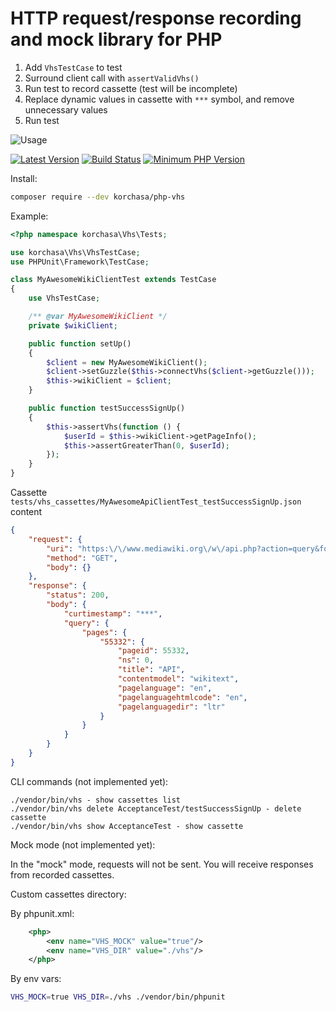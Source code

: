 # HTTP request/response recording and mock library for PHP

1. Add ```VhsTestCase``` to test
1. Surround client call with ```assertValidVhs()```
1. Run test to record cassette (test will be incomplete)
1. Replace dynamic values in cassette with ```***``` symbol, and remove unnecessary values 
1. Run test  

![Usage](http://i.imgur.com/XqnAxyp.gif)

[![Latest Version](https://img.shields.io/packagist/v/korchasa/blueprint.svg?style=flat-square)](https://packagist.org/packages/korchasa/blueprint)
[![Build Status](https://travis-ci.org/korchasa/blueprint.svg?style=flat-square)](https://travis-ci.org/korchasa/blueprint)
[![Minimum PHP Version](https://img.shields.io/badge/php-%3E%3D%207.0-8892BF.svg?style=flat-square)](https://php.net/)

Install:
```bash
composer require --dev korchasa/php-vhs
```

Example:

```php
<?php namespace korchasa\Vhs\Tests;

use korchasa\Vhs\VhsTestCase;
use PHPUnit\Framework\TestCase;

class MyAwesomeWikiClientTest extends TestCase
{
    use VhsTestCase;

    /** @var MyAwesomeWikiClient */
    private $wikiClient;

    public function setUp()
    {
        $client = new MyAwesomeWikiClient();
        $client->setGuzzle($this->connectVhs($client->getGuzzle()));
        $this->wikiClient = $client;
    }

    public function testSuccessSignUp()
    {
        $this->assertVhs(function () {
            $userId = $this->wikiClient->getPageInfo();
            $this->assertGreaterThan(0, $userId);
        });
    }
}

```

Cassette ``tests/vhs_cassettes/MyAwesomeApiClientTest_testSuccessSignUp.json`` content

```json
{
    "request": {
        "uri": "https:\/\/www.mediawiki.org\/w\/api.php?action=query&format=json&curtimestamp=1&prop=info&list=&titles=API",
        "method": "GET",
        "body": {}
    },
    "response": {
        "status": 200,
        "body": {
            "curtimestamp": "***",
            "query": {
                "pages": {
                    "55332": {
                        "pageid": 55332,
                        "ns": 0,
                        "title": "API",
                        "contentmodel": "wikitext",
                        "pagelanguage": "en",
                        "pagelanguagehtmlcode": "en",
                        "pagelanguagedir": "ltr"
                    }
                }
            }
        }
    }
}
```

CLI commands (not implemented yet):
```
./vendor/bin/vhs - show cassettes list
./vendor/bin/vhs delete AcceptanceTest/testSuccessSignUp - delete cassette
./vendor/bin/vhs show AcceptanceTest - show cassette
```

Mock mode (not implemented yet):

In the "mock" mode, requests will not be sent. You will receive responses from recorded cassettes. 

Custom cassettes directory:

By phpunit.xml:
```xml
    <php>
        <env name="VHS_MOCK" value="true"/>
        <env name="VHS_DIR" value="./vhs"/>        
    </php>
```

By env vars:
```bash
VHS_MOCK=true VHS_DIR=./vhs ./vendor/bin/phpunit 
```
